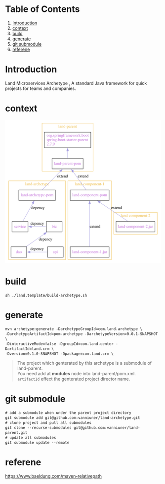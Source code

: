 
# Table of Contents

1.  [Introduction](#org8e31d01)
2.  [context](#orgb976fa3)
3.  [build](#orga4882ec)
4.  [generate](#orgac9ebb2)
5.  [git submodule](#orga4ccc46)
6.  [referene](#orgff7e405)



<a id="org8e31d01"></a>

# Introduction

Land Microservices Archetype , A standard Java framework for quick projects for teams and companies.  


<a id="orgb976fa3"></a>

# context

![img](project-depency.svg "模块依赖关系")  


<a id="orga4882ec"></a>

# build

    sh ./land.template/build-archetype.sh


<a id="orgac9ebb2"></a>

# generate

    mvn archetype:generate -DarchetypeGroupId=com.land.archetype \
    -DarchetypeArtifactId=pom-archetype -DarchetypeVersion=0.0.1-SNAPSHOT \
    -DinteractiveMode=false -DgroupId=com.land.center -DartifactId=land.crm \
    -Dversion=0.1.0-SNAPSHOT -Dpackage=com.land.crm \

> The project which genterated by this archetype is a submodule of land-parent.  
> You need add **<module>** at **modules** node into land-parent/pom.xml.  
> `artifactId` effect the genterated project director name.  


<a id="orga4ccc46"></a>

# git submodule

    # add a submodule when under the parent project directory
    git submodule add git@github.com:vanniuner/land-archetype.git
    # clone project and pull all submodules
    git clone --recurse-submodules git@github.com:vanniuner/land-parent.git
    # update all submodules
    git submodule update --remote


<a id="orgff7e405"></a>

# referene

<https://www.baeldung.com/maven-relativepath>  

